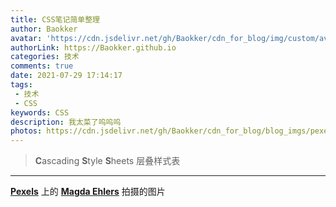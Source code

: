 ```yaml
---
title: CSS笔记简单整理
author: Baokker
avatar: 'https://cdn.jsdelivr.net/gh/Baokker/cdn_for_blog/img/custom/avatar.jpg'
authorLink: https://Baokker.github.io
categories: 技术
comments: true
date: 2021-07-29 17:14:17
tags:
 - 技术
 - CSS
keywords: CSS
description: 我太菜了呜呜呜
photos: https://cdn.jsdelivr.net/gh/Baokker/cdn_for_blog/blog_imgs/pexels-magda-ehlers-1300975%20(1).jpg
---
```


> **C**ascading **S**tyle **S**heets 层叠样式表

---

**[Pexels](https://www.pexels.com/zh-cn/photo/1300975/?utm_content=attributionCopyText&utm_medium=referral&utm_source=pexels)** 上的 **[Magda Ehlers](https://www.pexels.com/zh-cn/@magda-ehlers-pexels?utm_content=attributionCopyText&utm_medium=referral&utm_source=pexels)** 拍摄的图片



